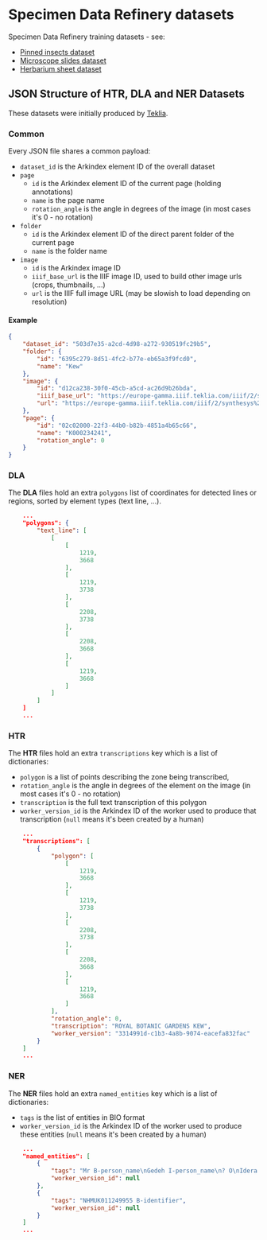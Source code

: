 # Specimen Data Refinery datasets 

Specimen Data Refinery training datasets - see:

- [Pinned insects dataset](https://github.com/DiSSCo/SDR/issues/2)
- [Microscope slides dataset](https://github.com/DiSSCo/SDR/issues/3)
- [Herbarium sheet dataset](https://github.com/DiSSCo/SDR/issues/7)


## JSON Structure of HTR, DLA and NER Datasets

These datasets were initially produced by [Teklia](https://teklia.com).

### Common

Every JSON file shares a common payload:

- `dataset_id` is the Arkindex element ID of the overall dataset
- `page`
  - `id` is the Arkindex element ID of the current page (holding annotations)
  - `name` is the page name
  - `rotation_angle` is the angle in degrees of the image (in most cases it's 0 - no rotation)
- `folder`
  - `id` is the Arkindex element ID of the direct parent folder of the current page
  - `name` is the folder name
- `image`
  - `id` is the Arkindex image ID
  - `iiif_base_url` is the IIIF image ID, used to build other image urls (crops, thumbnails, ...)
  - `url` is the IIIF full image URL (may be slowish to load depending on resolution)

#### Example

```json
{
    "dataset_id": "503d7e35-a2cd-4d98-a272-930519fc29b5",
    "folder": {
        "id": "6395c279-8d51-4fc2-b77e-eb65a3f9fcd0",
        "name": "Kew"
    },
    "image": {
        "id": "d12ca238-30f0-45cb-a5cd-ac26d9b26bda",
        "iiif_base_url": "https://europe-gamma.iiif.teklia.com/iiif/2/synthesys%2Fmlb-data%2Fsynthesys%2Fherbarium_2%2FK000234241.jpg",
        "url": "https://europe-gamma.iiif.teklia.com/iiif/2/synthesys%2Fmlb-data%2Fsynthesys%2Fherbarium_2%2FK000234241.jpg/full/full/0/default.jpg"
    },
    "page": {
        "id": "02c02000-22f3-44b0-b82b-4851a4b65c66",
        "name": "K000234241",
        "rotation_angle": 0
    }
}
```

### DLA

The **DLA** files hold an extra `polygons` list of coordinates for detected lines or regions, sorted by element types (text line, ...).

```json
    ...
    "polygons": {
        "text_line": [
            [
                [
                    1219,
                    3668
                ],
                [
                    1219,
                    3738
                ],
                [
                    2208,
                    3738
                ],
                [
                    2208,
                    3668
                ],
                [
                    1219,
                    3668
                ]
            ]
        ]
    ]
    ...
```

### HTR

The **HTR** files hold an extra `transcriptions` key which is a list of dictionaries:
- `polygon` is a list of points describing the zone being transcribed,
- `rotation_angle` is the angle in degrees of the element on the image (in most cases it's 0 - no rotation)
- `transcription` is the full text transcription of this polygon
- `worker_version_id` is the Arkindex ID of the worker used to produce that transcription (`null` means it's been created by a human)

```json
    ...
    "transcriptions": [
        {
            "polygon": [
                [
                    1219,
                    3668
                ],
                [
                    1219,
                    3738
                ],
                [
                    2208,
                    3738
                ],
                [
                    2208,
                    3668
                ],
                [
                    1219,
                    3668
                ]
            ],
            "rotation_angle": 0,
            "transcription": "ROYAL BOTANIC GARDENS KEW",
            "worker_version": "3314991d-c1b3-4a8b-9074-eacefa832fac"
        }
    ]
    ...
```

### NER

The **NER** files hold an extra `named_entities` key which is a list of dictionaries:
- `tags` is the list of entities in BIO format
- `worker_version_id` is the Arkindex ID of the worker used to produce these entities (`null` means it's been created by a human)


```json
    ...
    "named_entities": [
        {
            "tags": "Mr B-person_name\nGedeh I-person_name\n? O\nIdera O",
            "worker_version_id": null
        },
        {
            "tags": "NHMUK011249955 B-identifier",
            "worker_version_id": null
        }
    ]
    ...
```
